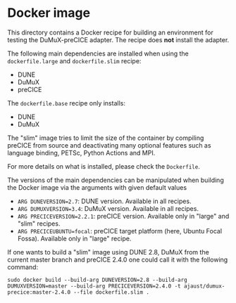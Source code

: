 # Docker image

This directory contains a Docker recipe for building an environment for testing the DuMuX-preCICE adapter. The recipe does **not** install the adapter.

The following main dependencies are installed when using the `dockerfile.large` and `dockerfile.slim` recipe:

- DUNE
- DuMuX
- preCICE

The `dockerfile.base` recipe only installs:

- DUNE
- DuMuX

The "slim" image tries to limit the size of the container by compiling preCICE from source and deactivating many optional features such as language binding, PETSc, Python Actions and MPI.

For more details on what is installed, please check the `Dockerfile`.

The versions of the main dependencies can be manipulated when building the Docker image via the arguments with given default values

- `ARG DUNEVERSION=2.7`: DUNE version. Available in all recipes.
- `ARG DUMUXVERSION=3.4`: DuMuX version. Available in all recipes.
- `ARG PRECICEVERSION=2.2.1`: preCICE version. Available only in "large" and "slim" recipes.
- `ARG PRECICEUBUNTU=focal`: preCICE target platform (here, Ubuntu Focal Fossa). Available only in "large" recipe.

If one wants to build a "slim" image using DUNE 2.8, DuMuX from the current master branch and preCICE 2.4.0 one could call it with the following command:

```text
sudo docker build --build-arg DUNEVERSION=2.8 --build-arg DUMUXVERSION=master --build-arg PRECICEVERSION=2.4.0 -t ajaust/dumux-precice:master-2.4.0 --file dockerfile.slim .
```
